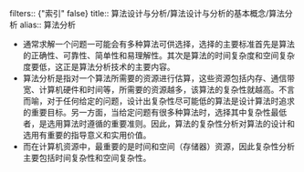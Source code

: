 filters:: {"索引" false}
title:: 算法设计与分析/算法设计与分析的基本概念/算法分析
alias:: 算法分析

- 通常求解一个问题一可能会有多种算法可供选择，选择的主要标准首先是算法的正确性、可靠性、简单性和易理解性。其次是算法的时间复杂度和空间复杂度要低，这正是算法分析技术的主要内容。
- 算法分析是指对一个算法所需要的资源进行估算，这些资源包括内存、通信带宽、计算机硬件和时间等，所需要的资源越多，该算法的复杂性就越高。不言而喻，对于任何给定的问题，设计出复杂性尽可能低的算法是设计算法时追求的重要目标。另一方面，当给定问题有很多种算法时，选择其中复杂性最低者，是选用算法时遵循的重要准则。因此，算法的复杂性分析对算法的设计和选用有重要的指导意义和实用价值。
- 而在计算机资源中，最重要的是时间和空间（存储器）资源，因此复杂性分析主要包括时间复杂性和空间复杂性。